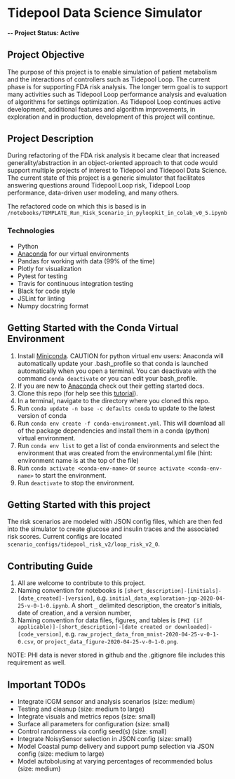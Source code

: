 # Tidepool Data Science Simulator

#### -- Project Status: Active

## Project Objective
The purpose of this project is to enable simulation of patient
metabolism and the interactions of controllers such as Tidepool Loop.
The current phase is for supporting FDA risk analysis. The longer term goal
is to support many activities such as Tidepool
Loop performance analysis and evaluation of algorithms for 
settings optimization. As Tidepool Loop continues active development, additional
features and algorithm improvements, in exploration and in production,
development of this project will continue.

## Project Description
During refactoring of the FDA risk analysis it became clear that
 increased generality/abstraction in an object-oriented
 approach to that code would support multiple projects of interest to Tidepool and
 Tidepool Data Science. The current state of this project is a generic simulator
that facilitates answering questions around Tidepool Loop risk, Tidepool
Loop performance, data-driven user modeling, and many others. 

The refactored code on which this is based is in `/notebooks/TEMPLATE_Run_Risk_Scenario_in_pyloopkit_in_colab_v0_5.ipynb`

### Technologies
* Python
* [Anaconda](https://www.anaconda.com/) for our virtual environments
* Pandas for working with data (99% of the time)
* Plotly for visualization
* Pytest for testing
* Travis for continuous integration testing
* Black for code style
* JSLint for linting
* Numpy docstring format 


## Getting Started with the Conda Virtual Environment
1. Install [Miniconda](https://conda.io/miniconda.html). CAUTION for python virtual env users: Anaconda will automatically update your .bash_profile
so that conda is launched automatically when you open a terminal. You can deactivate with the command `conda deactivate` 
or you can edit your bash_profile. 
1. If you are new to [Anaconda](https://docs.anaconda.com/anaconda/user-guide/getting-started/)
check out their getting started docs. 
1. Clone this repo (for help see this [tutorial](https://help.github.com/articles/cloning-a-repository/)).
1. In a terminal, navigate to the directory where you cloned this repo. 
1. Run `conda update -n base -c defaults conda` to update to the latest version of conda
1. Run `conda env create -f conda-environment.yml`. This will download all of the package dependencies
and install them in a conda (python) virtual environment.
1. Run `conda env list` to get a list of conda environments and select the environment
that was created from the environmental.yml file (hint: environment name is at the top of the file)
1. Run `conda activate <conda-env-name>` or `source activate <conda-env-name>` to start the environment.
1. Run `deactivate` to stop the environment.

## Getting Started with this project
The risk scenarios are modeled with JSON config files, which are then fed into the simulator 
to create glucose and insulin traces and the associated risk scores. Current configs are located
`scenario_configs/tidepool_risk_v2/loop_risk_v2_0`. 

## Contributing Guide
1. All are welcome to contribute to this project.
1. Naming convention for notebooks is 
`[short_description]-[initials]-[date_created]-[version]`,
e.g. `initial_data_exploration-jqp-2020-04-25-v-0-1-0.ipynb`.
A short `_` delimited description, the creator's initials, date of creation, and a version number,  
1. Naming convention for data files, figures, and tables is 
`[PHI (if applicable)]-[short_description]-[date created or downloaded]-[code_version]`,
e.g. `raw_project_data_from_mnist-2020-04-25-v-0-1-0.csv`,
or `project_data_figure-2020-04-25-v-0-1-0.png`.

NOTE: PHI data is never stored in github and the .gitignore file includes this requirement as well.

## Important TODOs

* Integrate iCGM sensor and analysis scenarios (size: medium)
* Testing and cleanup (size: medium to large)
* Integrate visuals and metrics repos (size: small)
* Surface all parameters for configuration (size: small)
* Control randomness via config seed(s) (size: small)
* Integrate NoisySensor selection in JSON config (size: small)
* Model Coastal pump delivery and support pump selection via JSON config (size: medium to large)
* Model autobolusing at varying percentages of recommended bolus (size: medium)

